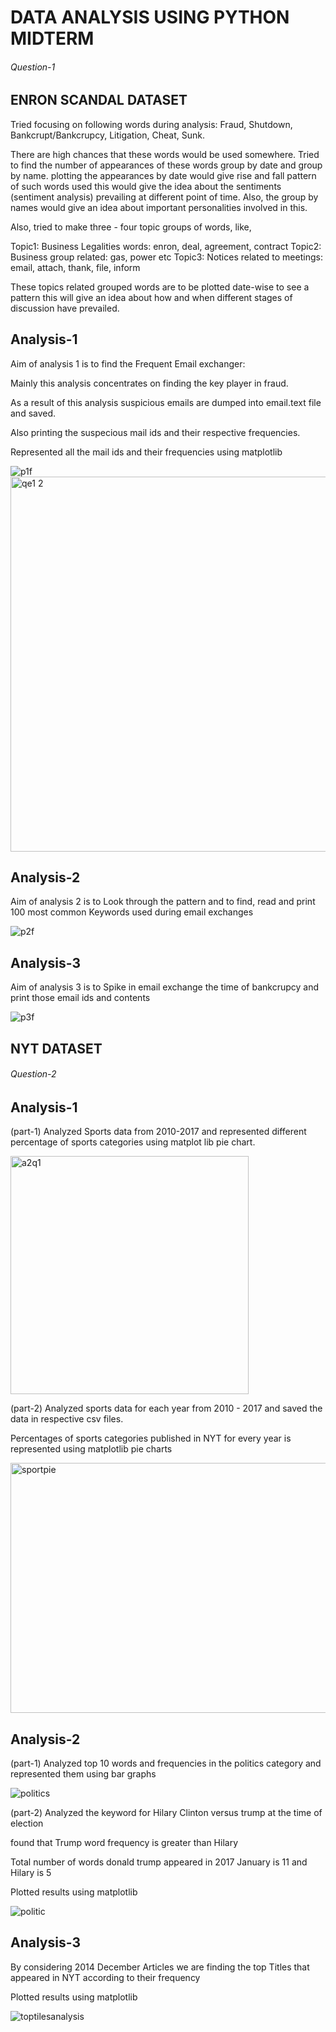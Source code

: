 # DATA ANALYSIS USING PYTHON MIDTERM
###### Question-1
## ENRON SCANDAL DATASET
Tried focusing on following words during analysis:
Fraud,
Shutdown,
Bankcrupt/Bankcrupcy,
Litigation,
Cheat,
Sunk.

There are high chances that these words would be used somewhere. Tried to find the number of appearances of these words group by date and group by name. plotting the appearances by date would give rise and fall pattern of such words used this would give the idea about the sentiments (sentiment analysis) prevailing at different point of time. Also, the group by names would give an idea about important personalities involved in this.

Also, tried to make three - four topic groups of words, like,

Topic1: Business Legalities words: enron, deal, agreement, contract
Topic2: Business group related: gas, power etc
Topic3: Notices related to meetings: email, attach, thank, file, inform

These topics related grouped words are to be plotted date-wise to see a pattern this will give an idea about how and when different stages of discussion have prevailed.
## Analysis-1
Aim of analysis 1 is to find the Frequent Email exchanger: 

Mainly this analysis concentrates on finding the key player in fraud.

As a result of this analysis suspicious emails are dumped into email.text file and saved.

Also printing the suspecious mail ids and their respective frequencies.

Represented all the mail ids and their frequencies using matplotlib

![p1f](https://cloud.githubusercontent.com/assets/25045759/24582830/4c961d90-1706-11e7-8b00-f0298743e557.png)
<img width="600" height="600" alt="qe1 2" src="https://cloud.githubusercontent.com/assets/25045759/24969873/44e49496-1f80-11e7-9721-58237340a3a4.png">

## Analysis-2
Aim of analysis 2 is to Look through the pattern and to find, read and print 100 most common Keywords used during email exchanges

![p2f](https://cloud.githubusercontent.com/assets/25045759/24582832/4c9713ee-1706-11e7-8b0b-e92c77372063.png)

## Analysis-3
Aim of analysis 3 is to Spike in email exchange the time of bankcrupcy and print those email ids and contents

![p3f](https://cloud.githubusercontent.com/assets/25045759/24582831/4c9625ec-1706-11e7-8b9a-bb90b3fe01c7.png)


## NYT DATASET
###### Question-2

## Analysis-1

(part-1)
Analyzed Sports data from 2010-2017 and represented different percentage of sports categories using matplot lib pie chart.

<img width="381" alt="a2q1" src="https://cloud.githubusercontent.com/assets/25045759/25024774/4722728a-206d-11e7-81f2-d7ecf3ec3749.png">

(part-2)
Analyzed sports data for each year from 2010 - 2017 and saved the data in respective csv files.

Percentages of sports categories published in NYT for every year is represented using matplotlib pie charts 

<img width="750" height="400" alt="sportpie" src="https://cloud.githubusercontent.com/assets/25045759/25066180/6161ea8c-21ed-11e7-9056-1e43fd35c0e7.png">



## Analysis-2

(part-1)
Analyzed top 10 words and frequencies in the politics category and represented them using bar graphs

![politics](https://cloud.githubusercontent.com/assets/25045759/24582671/6f681872-1702-11e7-954d-f49ddbdaf5a6.png)

(part-2)
Analyzed the keyword for Hilary Clinton versus trump at the time of election 

found that Trump word frequency is greater than Hilary

Total number of words donald trump appeared in 2017 January is 11 and Hilary is 5

Plotted results using matplotlib

![politic](https://cloud.githubusercontent.com/assets/25045759/25052539/59e3ca46-2120-11e7-9b30-89aa7ce54d2e.png)


## Analysis-3
By considering 2014 December Articles we are finding the top Titles that appeared in NYT according to their frequency 

Plotted results using matplotlib

![toptilesanalysis](https://cloud.githubusercontent.com/assets/25045759/24582666/466190f2-1702-11e7-8565-20690162336b.png)

